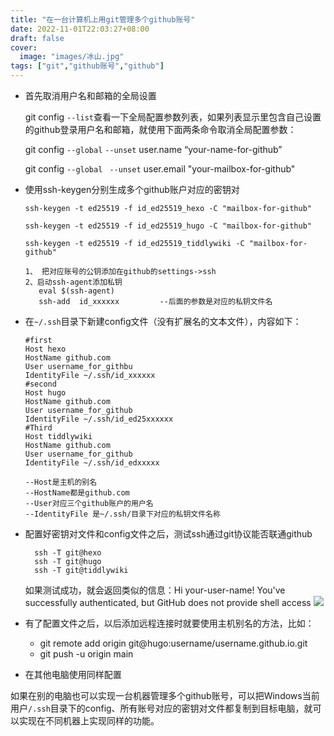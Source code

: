 ```yaml
---
title: "在一台计算机上用git管理多个github账号"
date: 2022-11-01T22:03:27+08:00
draft: false
cover: 
  image: "images/冰山.jpg"
tags: ["git","github账号","github"]
---
```


* 首先取消用户名和邮箱的全局设置

  git config `--list`查看一下全局配置参数列表，如果列表显示里包含自己设置的github登录用户名和邮箱，就使用下面两条命令取消全局配置参数：

  git config `--global` `--unset` user.name “your-name-for-github”

  git config `--global ` `--unset` user.email  "your-mailbox-for-github"
  
* 使用ssh-keygen分别生成多个github账户对应的密钥对

  `ssh-keygen -t ed25519 -f id_ed25519_hexo -C "mailbox-for-github"`

  `ssh-keygen -t ed25519 -f id_ed25519_hugo -C "mailbox-for-github"`

  `ssh-keygen -t ed25519 -f id_ed25519_tiddlywiki -C "mailbox-for-github"`

  ~~~
  1、 把对应账号的公钥添加在github的settings->ssh
  2、启动ssh-agent添加私钥
     eval $(ssh-agent)
     ssh-add  id_xxxxxx         --后面的参数是对应的私钥文件名
  ~~~

* 在`~/.ssh`目录下新建config文件（没有扩展名的文本文件），内容如下：
  ~~~
  #first
  Host hexo
  HostName github.com
  User username_for_githbu
  IdentityFile ~/.ssh/id_xxxxxx
  #second
  Host hugo
  HostName github.com
  User username_for_github
  IdentityFile ~/.ssh/id_ed25xxxxxx
  #Third
  Host tiddlywiki
  HostName github.com
  User username_for_github
  IdentityFile ~/.ssh/id_edxxxxx
  
  --Host是主机的别名
  --HostName都是github.com
  --User对应三个github账户的用户名
  --IdentityFile 是~/.ssh/目录下对应的私钥文件名称
  ~~~

* 配置好密钥对文件和config文件之后，测试ssh通过git协议能否联通github

  ~~~
    ssh -T git@hexo
    ssh -T git@hugo
    ssh -T git@tiddlywiki  
  ~~~

  如果测试成功，就会返回类似的信息：Hi your-user-name! You've successfully authenticated, but GitHub does not provide shell access
 ![](/images/ssh-test.png)

* 有了配置文件之后，以后添加远程连接时就要使用主机别名的方法，比如：

  * git remote add origin git@hugo:username/username.github.io.git 
  * git push -u  origin main

*  在其他电脑使用同样配置

  如果在别的电脑也可以实现一台机器管理多个github账号，可以把Windows当前用户`/.ssh`目录下的config、所有账号对应的密钥对文件都复制到目标电脑，就可以实现在不同机器上实现同样的功能。
